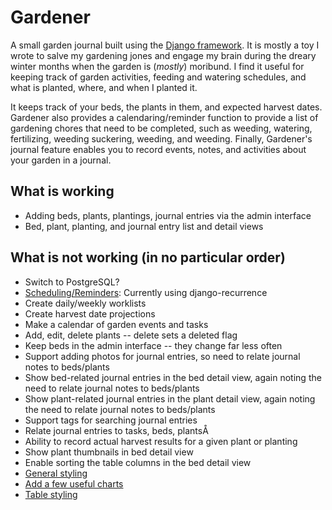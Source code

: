 # Gardener

A small garden journal built using the [Django framework](https://www.djangoproject.com/). It is mostly a
toy I wrote to salve my gardening jones and engage my brain during the dreary winter months when the
garden is (_mostly_) moribund. I find it useful for keeping track of garden activities, feeding and
watering schedules, and what is planted, where, and when I planted it.

It keeps track of your beds, the plants in them, and expected harvest dates. Gardener also provides a
calendaring/reminder function to provide a list of gardening chores that need to be completed, such as weeding,
watering, fertilizing, weeding suckering, weeding, and weeding. Finally, Gardener's journal feature enables you to
record events, notes, and activities about your garden in a journal.

## What is working

- Adding beds, plants, plantings, journal entries via the admin interface
- Bed, plant, planting, and journal entry list and detail views

## What is not working (in no particular order)

- Switch to PostgreSQL?
- [Scheduling/Reminders](https://django-recurrence.readthedocs.io/en/latest/index.html): Currently using django-recurrence
- Create daily/weekly worklists
- Create harvest date projections
- Make a calendar of garden events and tasks
- Add, edit, delete plants -- delete sets a deleted flag
- Keep beds in the admin interface -- they change far less often
- Support adding photos for journal entries, so need to relate journal notes to beds/plants
- Show bed-related journal entries in the bed detail view, again noting the need to relate journal notes to beds/plants
- Show plant-related journal entries in the plant detail view, again noting the need to relate journal notes to beds/plants
- Support tags for searching journal entries
- Relate journal entries to tasks, beds, plantsÅ
- Ability to record actual harvest results for a given plant or planting
- Show plant thumbnails in bed detail view
- Enable sorting the table columns in the bed detail view
- [General styling](https://getbootstrap.com)
- [Add a few useful charts](git@github.com:RamezIssac/django-slick-reporting.git)
- [Table styling](git@github.com:jieter/django-tables2.git)
